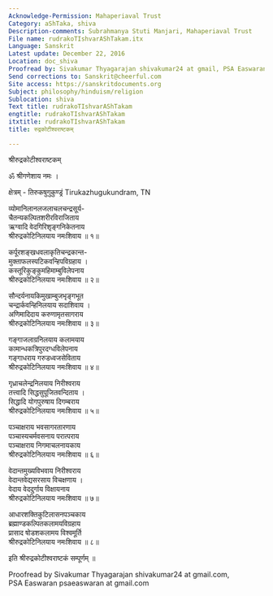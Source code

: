```yaml
---
Acknowledge-Permission: Mahaperiaval Trust
Category: aShTaka, shiva
Description-comments: Subrahmanya Stuti Manjari, Mahaperiaval Trust
File name: rudrakoTIshvarAShTakam.itx
Language: Sanskrit
Latest update: December 22, 2016
Location: doc_shiva
Proofread by: Sivakumar Thyagarajan shivakumar24 at gmail, PSA Easwaran
Send corrections to: Sanskrit@cheerful.com
Site access: https://sanskritdocuments.org
Subject: philosophy/hinduism/religion
Sublocation: shiva
Text title: rudrakoTIshvarAShTakam
engtitle: rudrakoTIshvarAShTakam
itxtitle: rudrakoTIshvarAShTakam
title: रुद्रकोटीश्वराष्टकम्

---
```

  
 श्रीरुद्रकोटीश्वराष्टकम्   
  
ॐ श्रीगणेशाय नमः ।  
  
क्षेत्रम् - तिरुकषुगुकुण्ड्रं  Tirukazhugukundram, TN  
  
व्योमानिलानलजलाचलचन्द्रसूर्य-  
चैतन्यकल्पितशरीरविराजिताय  
ऋग्वादि वेदगिरिशृङ्गनिकेतनाय  
श्रीरुद्रकोटिनिलयाय नमःशिवाय ॥ १॥  
  
कर्पूरशङ्खधवलाकृतिचन्द्रकान्त-  
मुक्ताफलस्पटिकवन्हिपविग्रहाय ।  
कस्तूरिकुङ्कुमहिमाम्बुविलेपनाय  
श्रीरुद्रकोटिनिलयाय नमःशिवाय ॥ २॥  
  
सौन्दर्यनायकिमुखाम्बुजभृङ्गभूत  
चन्द्रार्कवन्हिनिलयाय सदाशिवाय ।  
अणिमादिदाय करुणामृतसागराय  
श्रीरुद्रकोटिनिलयाय नमःशिवाय ॥ ३॥  
  
गङ्गाजलाग्रनिलयाय कलामयाय  
कामान्धकत्रिपुरदग्धविलेपनाय  
गङ्गाधराय गरुडध्वजसेविताय  
श्रीरुद्रकोटिनिलयाय नमःशिवाय ॥ ४॥  
  
गृध्राचलेन्द्रनिलयाय निरीश्वराय  
तत्त्वादि सिद्धसुपूजितवन्दिताय ।  
सिद्धादि योगपुरुषाय दिगम्बराय  
श्रीरुद्रकोटिनिलयाय नमःशिवाय ॥ ५॥  
  
पञ्चाक्षराय भवसागरतारणाय  
पञ्चास्यचर्मवसनाय परात्पराय  
पञ्चाक्षराय निगमाचलनायकाय  
श्रीरुद्रकोटिनिलयाय नमःशिवाय ॥ ६॥  
  
वेदान्तमुख्यविभवाय निरीश्वराय  
वेदान्तवेद्यसरसाय विचक्षणाय ।  
वेदाय वेददुर्गाय विक्षायनाय  
श्रीरुद्रकोटिनिलयाय नमःशिवाय ॥ ७॥  
  
आधारशक्तिकुटिलासनपञ्चकाय  
ब्रह्माण्डकल्पितकलामयविग्रहाय  
प्रासाद षोडशकलामय विश्वमूर्ति  
श्रीरुद्रकोटिनिलयाय नमःशिवाय ॥ ८॥  
  
इति श्रीरुद्रकोटीश्वराष्टकं सम्पूर्णम् ॥  
  
  
Proofread by Sivakumar Thyagarajan shivakumar24 at gmail.com,  
PSA Easwaran psaeaswaran at gmail.com  
  
